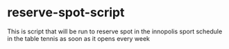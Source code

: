 # reserve-spot-script
This is script that will be run to reserve spot in the innopolis sport schedule in the table tennis as soon as it opens every week
